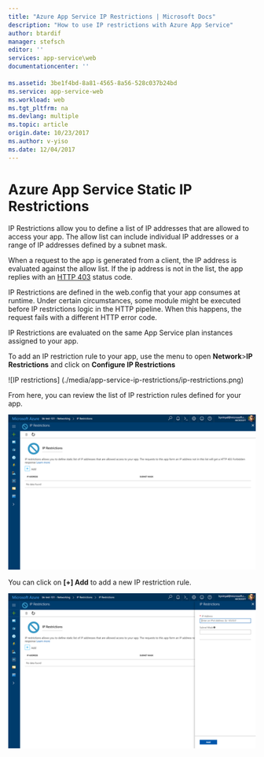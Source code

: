 ```yaml
---
title: "Azure App Service IP Restrictions | Microsoft Docs" 
description: "How to use IP restrictions with Azure App Service" 
author: btardif
manager: stefsch
editor: ''
services: app-service\web
documentationcenter: ''

ms.assetid: 3be1f4bd-8a81-4565-8a56-528c037b24bd
ms.service: app-service-web
ms.workload: web
ms.tgt_pltfrm: na
ms.devlang: multiple
ms.topic: article
origin.date: 10/23/2017
ms.author: v-yiso
ms.date: 12/04/2017
---
```

# Azure App Service Static IP Restrictions #

IP Restrictions allow you to define a list of IP addresses that are allowed to access your app. The allow list can include individual IP addresses or a range of IP addresses defined by a subnet mask.

When a request to the app is generated from a client, the IP address is evaluated against the allow list. If the ip address is not in the list, the app replies with an [HTTP 403](https://en.wikipedia.org/wiki/HTTP_403) status code.

IP Restrictions are defined in the web.config that your app consumes at runtime. Under certain circumstances, some module might be executed before IP restrictions logic in the HTTP pipeline. When this happens, the request fails with a different HTTP error code.

IP Restrictions are evaluated on the same App Service plan instances assigned to your app.

To add an IP restriction rule to your app, use the menu to open **Network**>**IP Restrictions** and click on **Configure IP Restrictions**

![IP restrictions]
(./media/app-service-ip-restrictions/ip-restrictions.png)

From here, you can review the list of IP restriction rules defined for your app.

![list IP restrictions](./media/app-service-ip-restrictions/browse-ip-restrictions.png)

You can click on **[+] Add** to add a new IP restriction rule.

![add IP restrictions](./media/app-service-ip-restrictions/add-ip-restrictions.png)
